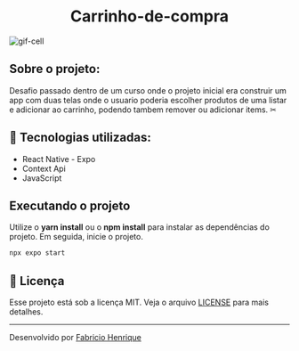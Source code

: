 
<h1 align="center">Carrinho-de-compra</h1>


<img alt="gif-cell" src="https://github.com/Hebert324/BarberShop/blob/main/gifs/barbershop-cell.gf">

## Sobre o projeto:

Desafio passado dentro de um curso onde o projeto inicial era construir um app com duas telas onde o usuario poderia escolher produtos de uma listar e adicionar ao carrinho, podendo tambem remover ou adicionar items. ✂

## :rocket: Tecnologias utilizadas:

- React Native - Expo
- Context Api
- JavaScript

## Executando o projeto

Utilize o **yarn install** ou o **npm install** para instalar as dependências do projeto.
Em seguida, inicie o projeto.

```cl
npx expo start
```


## :memo: Licença

Esse projeto está sob a licença MIT. Veja o arquivo [LICENSE](https://github.com/fabricio-26/Carrinho-de-compra/blob/main/LICENSE) para mais detalhes.

---

Desenvolvido por [Fabricio Henrique](https://www.linkedin.com/in/fabricio-26/)
